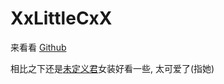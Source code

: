 # XxLittleCxX

来看看 [Github](https://github.com/XxLittleCxX)

相比之下还是[未定义君](https://github.com/undefined-moe)女装好看一些, 太可爱了(指她)
